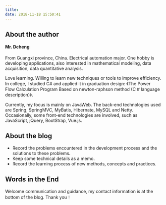 ```yaml
---
title: 
date: 2018-11-18 15:50:41
---
```


## About the author

#### Mr. Dcheng
From Guangxi province, China. Electrical automation major. One hobby is developing applications, also interested in mathematical modeling, data acquisition, data quantitative analysis.

Love learning. Willing to learn new techniques or tools to improve efficiency. In college, I studied C# and applied it in graduation design: 《The Power Flow Calculation Program Based on newton-raphson method (C # language description)》.

Currently, my focus is mainly on JavaWeb. The back-end technologies used are Spring, SpringMVC, MyBatis, Hibernate, MySQL and Netty. Occasionally, some front-end technologies are involved, such as JavaScript, jQuery, BootStrap, Vue.js.

## About the blog
- Record the problems encountered in the development process and the solutions to these problems.
- Keep some technical details as a memo.
- Record the learning process of new methods, concepts and practices.

## Words in the End
Welcome communication and guidance, my contact information is at the bottom of the blog. Thank you！